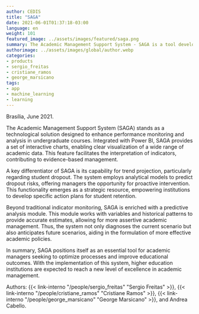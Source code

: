 ```yaml
---
author: CEDIS
title: "SAGA"
date: 2021-06-01T01:37:18-03:00
language: en
weight: 101
featured_image: ../assets/images/featured/saga.png
summary: The Academic Management Support System - SAGA is a tool developed to assist academic managers in monitoring indicators for undergraduate courses.
authorimage: ../assets/images/global/author.webp
categories:
- products
- sergio_freitas
- cristiane_ramos
- george_marsicano
tags: 
- app
- machine_learning
- learning
---
```

Brasília, June 2021.

The Academic Management Support System (SAGA) stands as a technological solution designed to enhance performance monitoring and analysis in undergraduate courses. Integrated with Power BI, SAGA provides a set of interactive charts, enabling clear visualization of a wide range of academic data. This feature facilitates the interpretation of indicators, contributing to evidence-based management.

A key differentiator of SAGA is its capability for trend projection, particularly regarding student dropout. The system employs analytical models to predict dropout risks, offering managers the opportunity for proactive intervention. This functionality emerges as a strategic resource, empowering institutions to develop specific action plans for student retention.

Beyond traditional indicator monitoring, SAGA is enriched with a predictive analysis module. This module works with variables and historical patterns to provide accurate estimates, allowing for more assertive academic management. Thus, the system not only diagnoses the current scenario but also anticipates future scenarios, aiding in the formulation of more effective academic policies.

In summary, SAGA positions itself as an essential tool for academic managers seeking to optimize processes and improve educational outcomes. With the implementation of this system, higher education institutions are expected to reach a new level of excellence in academic management.

Authors: {{< link-interno "/people/sergio_freitas" "Sergio Freitas" >}}, {{< link-interno "/people/cristiane_ramos" "Cristiane Ramos" >}}, {{< link-interno "/people/george_marsicano" "George Marsicano" >}}, and Andrea Cabello.